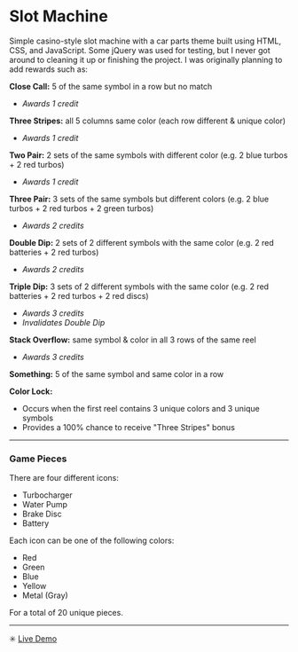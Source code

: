 # Slot Machine
Simple casino-style slot machine with a car parts theme built using HTML, CSS, and JavaScript. 
Some jQuery was used for testing, but I never got around to cleaning it up or finishing the project.
I was originally planning to add rewards such as:

**Close Call:**       5 of the same symbol in a row but no match
* *Awards 1 credit*


**Three Stripes:**    all 5 columns same color (each row different & unique color)
* *Awards 1 credit*


**Two Pair:**         2 sets of the same symbols with different color     (e.g. 2 blue turbos + 2 red turbos)
* *Awards 1 credit*


**Three Pair:**       3 sets of the same symbols but different colors     (e.g. 2 blue turbos + 2 red turbos + 2 green turbos)
* *Awards 2 credits*


**Double Dip:**       2 sets of 2 different symbols with the same color   (e.g. 2 red batteries + 2 red turbos)
* *Awards 2 credits*


**Triple Dip:**       3 sets of 2 different symbols with the same color   (e.g. 2 red batteries + 2 red turbos + 2 red discs)
* *Awards 3 credits*
* *Invalidates Double Dip*


**Stack Overflow:**   same symbol & color in all 3 rows of the same reel
* *Awards 3 credits*


**Something:**        5 of the same symbol and same color in a row



**Color Lock:**
  * Occurs when the first reel contains 3 unique colors and 3 unique symbols
  * Provides a 100% chance to receive "Three Stripes" bonus


---

### Game Pieces

There are four different icons:
* Turbocharger
* Water Pump
* Brake Disc
* Battery

Each icon can be one of the following colors:
* Red
* Green
* Blue
* Yellow
* Metal (Gray)

For a total of 20 unique pieces.

---

:eight_spoked_asterisk: <a href="https://www.knoxy.tk/portfolio/slotmachine/">Live Demo</a>
